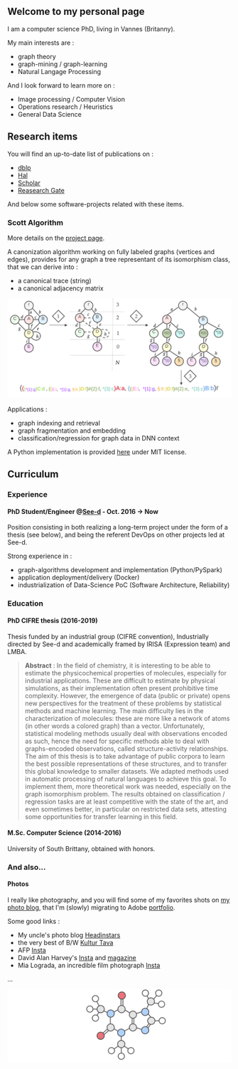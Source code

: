 ## Welcome to my personal page

I am a computer science PhD, living in Vannes (Britanny).

My main interests are :
 - graph theory
 - graph-mining / graph-learning
 - Natural Langage Processing

And I look forward to learn more on :
 - Image processing / Computer Vision
 - Operations research / Heuristics
 - General Data Science

## Research items

You will find an up-to-date list of publications on :
 - [dblp](https://dblp.uni-trier.de/pers/hd/b/Bloyet:Nicolas)
 - [Hal](https://hal.archives-ouvertes.fr/search/index/?q=Nicolas+Bloyet&rows=30)
 - [Scholar](https://scholar.google.com/citations?user=YbDdHsMAAAAJ&hl=fr)
 - [Reasearch Gate](https://www.researchgate.net/profile/Nicolas_Bloyet)

And below some software-projects related with these items.

### Scott Algorithm

More details on the [project page](https://theplatypus.github.io/scott/).

A canonization algorithm working on fully labeled graphs (vertices and edges), provides for any graph a tree representant of its isomorphism class, that we can derive into : 

 - a canonical trace (string)
 - a canonical adjacency matrix

![Scott example](https://raw.githubusercontent.com/theplatypus/theplatypus.github.io/master/assets/img/steps.svg?sanitize=true)

Applications :

 - graph indexing and retrieval
 - graph fragmentation and embedding
 - classification/regression for graph data in DNN context

A Python implementation is provided [here](https://github.com/theplatypus/scott) under MIT license.

## Curriculum 

### Experience  

#### PhD Student/Engineer @[See-d](https://www.see-d.fr/) - Oct. 2016 -> Now

Position consisting in both realizing a long-term project under the form of a thesis (see below), and being the referent DevOps on other projects led at See-d.

Strong experience in :

 - graph-algorithms development and implementation (Python/PySpark) 
 - application deployment/delivery (Docker)
 - industrialization of Data-Science PoC (Software Architecture, Reliability)

### Education  

#### PhD CIFRE thesis (2016-2019)

Thesis funded by an industrial group (CIFRE convention), Industrially directed by See-d and academically framed by IRISA (Expression team) and LMBA.

> **Abstract** : In the field of chemistry, it is interesting to be able to estimate the physicochemical properties of molecules, especially for industrial applications. These are difficult to estimate by physical simulations, as their implementation often present prohibitive time complexity. However, the emergence of data (public or private) opens new perspectives for the treatment of these problems by statistical methods and machine learning. The main difficulty lies in the characterization of molecules: these are more like a network of atoms (in other words a colored graph) than a vector. Unfortunately, statistical modeling methods usually deal with observations encoded as such, hence the need for specific methods able to deal with graphs-encoded observations, called structure-activity relationships. The aim of this thesis is to take advantage of public corpora to learn the best possible representations of these structures, and to transfer this global knowledge to smaller datasets. We adapted methods used in automatic processing of natural languages to achieve this goal. To implement them, more theoretical work was needed, especially on the graph isomorphism problem. The results obtained on classification / regression tasks are at least competitive with the state of the art, and even sometimes better, in particular on restricted data sets, attesting some opportunities for transfer learning in this field.

#### M.Sc. Computer Science (2014-2016)

University of South Brittany, obtained with honors.


### And also... 

#### Photos 

I really like photography, and you will find some of my favorites shots on [my photo blog](http://www.theplatypus.fr/pics.html), that I'm (slowly) migrating to Adobe [portfolio](https://theplatypus.myportfolio.com).

Some good links :
 - My uncle's photo blog [Headinstars](http://headinstars.com/)
 - the very best of B/W [Kultur Tava](https://www.instagram.com/kulturtava/)
 - AFP [Insta](https://www.instagram.com/afpphoto/)
 - David Alan Harvey's [Insta](https://www.instagram.com/davidalanharvey/) and [magazine](https://www.burnmagazine.org/)
 - Mia Lograda, an incredible film photograph [Insta](https://www.instagram.com/mialograda/)

...


![cafeine](https://raw.githubusercontent.com/theplatypus/theplatypus.github.io/master/assets/img/cafein.svg?sanitize=true)


